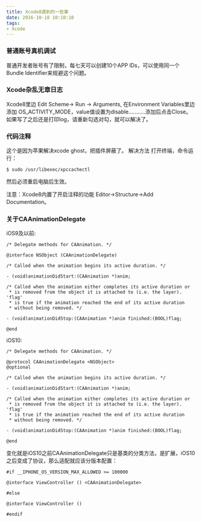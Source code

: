 ```yaml
---
title: Xcode8遇到的一些事
date: 2016-10-18 10:10:10
tags: 
- Xcode
---
```

### 普通账号真机调试	
普通开发者账号有了限制，每七天可以创建10个APP IDs，可以使用同一个Bundle Identifier来规避这个问题。

### Xcode杂乱无章日志 
Xcode8里边 Edit Scheme-> Run -> Arguments, 在Environment Variables里边添加
OS_ACTIVITY_MODE，value值设置为disable...........添加后点击Close。
如果写了之后还是打印log，请重新勾选对勾，就可以解决了。
<!--more--> 
### 代码注释
这个是因为苹果解决xcode ghost，把插件屏蔽了。
解决方法
打开终端，命令运行：

``` 
$ sudo /usr/libexec/xpccachectl
``` 
然后必须重启电脑后生效。

注意：Xcode8内置了开启注释的功能 Editor->Structure->Add Documentation。

### 关于CAAnimationDelegate
iOS9及以前: 

``` 
/* Delegate methods for CAAnimation. */

@interface NSObject (CAAnimationDelegate)

/* Called when the animation begins its active duration. */

- (void)animationDidStart:(CAAnimation *)anim;

/* Called when the animation either completes its active duration or
 * is removed from the object it is attached to (i.e. the layer). 'flag'
 * is true if the animation reached the end of its active duration
 * without being removed. */

- (void)animationDidStop:(CAAnimation *)anim finished:(BOOL)flag;

@end
``` 
iOS10:

``` 
/* Delegate methods for CAAnimation. */

@protocol CAAnimationDelegate <NSObject>
@optional

/* Called when the animation begins its active duration. */

- (void)animationDidStart:(CAAnimation *)anim;

/* Called when the animation either completes its active duration or
 * is removed from the object it is attached to (i.e. the layer). 'flag'
 * is true if the animation reached the end of its active duration
 * without being removed. */

- (void)animationDidStop:(CAAnimation *)anim finished:(BOOL)flag;

@end
``` 
变化就是iOS10之前CAAnimationDelegate只是基类的分类方法，是扩展，iOS10之后变成了协议，那么适配就应该分版本配置：

``` 
#if __IPHONE_OS_VERSION_MAX_ALLOWED >= 100000

@interface ViewController () <CAAnimationDelegate>

#else

@interface ViewController ()

#endif
``` 